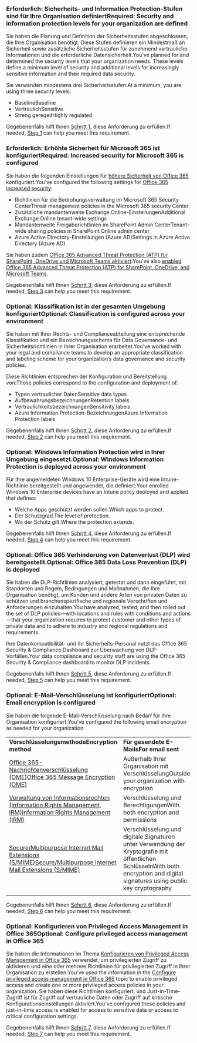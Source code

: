 <a name="crit-infoprotect-step1"></a>
### <a name="required-security-and-information-protection-levels-for-your-organization-are-defined"></a><span data-ttu-id="eb2bd-101">Erforderlich: Sicherheits- und Information Protection-Stufen sind für Ihre Organisation definiert</span><span class="sxs-lookup"><span data-stu-id="eb2bd-101">Required: Security and information protection levels for your organization are defined</span></span>

<span data-ttu-id="eb2bd-p101">Sie haben die Planung und Definition der Sicherheitsstufen abgeschlossen, die Ihre Organisation benötigt. Diese Stufen definieren ein Mindestmaß an Sicherheit sowie zusätzliche Sicherheitsstufen für zunehmend vertrauliche Informationen und die erforderliche Datensicherheit.</span><span class="sxs-lookup"><span data-stu-id="eb2bd-p101">You've planned for and determined the security levels that your organization needs. These levels define a minimum level of security and additional levels for increasingly sensitive information and their required data security.</span></span>

<span data-ttu-id="eb2bd-104">Sie verwenden mindestens drei Sicherheitsstufen:</span><span class="sxs-lookup"><span data-stu-id="eb2bd-104">At a minimum, you are using three security levels:</span></span>

- <span data-ttu-id="eb2bd-105">Baseline</span><span class="sxs-lookup"><span data-stu-id="eb2bd-105">Baseline</span></span>
- <span data-ttu-id="eb2bd-106">Vertraulich</span><span class="sxs-lookup"><span data-stu-id="eb2bd-106">Sensitive</span></span>
- <span data-ttu-id="eb2bd-107">Streng geregelt</span><span class="sxs-lookup"><span data-stu-id="eb2bd-107">Highly regulated</span></span>

<span data-ttu-id="eb2bd-108">Gegebenenfalls hilft Ihnen [Schritt 1](../infoprotect-define-sec-infoprotect-levels.md), diese Anforderung zu erfüllen.</span><span class="sxs-lookup"><span data-stu-id="eb2bd-108">If needed, [Step 1](../infoprotect-define-sec-infoprotect-levels.md) can help you meet this requirement.</span></span> 

<a name="crit-infoprotect-step3"></a>
### <a name="required-increased-security-for-microsoft-365-is-configured"></a><span data-ttu-id="eb2bd-109">Erforderlich: Erhöhte Sicherheit für Microsoft 365 ist konfiguriert</span><span class="sxs-lookup"><span data-stu-id="eb2bd-109">Required: Increased security for Microsoft 365 is configured</span></span>

<span data-ttu-id="eb2bd-110">Sie haben die folgenden Einstellungen für [höhere Sicherheit von Office 365](https://docs.microsoft.com/office365/securitycompliance/tenant-wide-setup-for-increased-security) konfiguriert:</span><span class="sxs-lookup"><span data-stu-id="eb2bd-110">You've configured the following settings for [Office 365 increased security](https://docs.microsoft.com/office365/securitycompliance/tenant-wide-setup-for-increased-security):</span></span>

- <span data-ttu-id="eb2bd-111">Richtlinien für die Bedrohungsverwaltung im Microsoft 365 Security Center</span><span class="sxs-lookup"><span data-stu-id="eb2bd-111">Threat management policies in the Microsoft 365 security Center</span></span>
- <span data-ttu-id="eb2bd-112">Zusätzliche mandantenweite Exchange Online-Einstellungen</span><span class="sxs-lookup"><span data-stu-id="eb2bd-112">Additional Exchange Online tenant-wide settings</span></span>
- <span data-ttu-id="eb2bd-113">Mandantenweite Freigaberichtlinien im SharePoint Admin Center</span><span class="sxs-lookup"><span data-stu-id="eb2bd-113">Tenant-wide sharing policies in SharePoint Online admin center</span></span>
- <span data-ttu-id="eb2bd-114">Azure Active Directory-Einstellungen (Azure AD)</span><span class="sxs-lookup"><span data-stu-id="eb2bd-114">Settings in Azure Active Directory (Azure AD)</span></span>

<span data-ttu-id="eb2bd-115">Sie haben zudem [Office 365 Advanced Threat Protection (ATP) für SharePoint, OneDrive und Microsoft Teams aktiviert](https://docs.microsoft.com/office365/securitycompliance/turn-on-atp-for-spo-odb-and-teams).</span><span class="sxs-lookup"><span data-stu-id="eb2bd-115">You've also [enabled Office 365 Advanced Threat Protection (ATP) for SharePoint, OneDrive, and Microsoft Teams](https://docs.microsoft.com/office365/securitycompliance/turn-on-atp-for-spo-odb-and-teams).</span></span>

<span data-ttu-id="eb2bd-116">Gegebenenfalls hilft Ihnen [Schritt 3](../infoprotect-configure-increased-security-office-365.md), diese Anforderung zu erfüllen.</span><span class="sxs-lookup"><span data-stu-id="eb2bd-116">If needed, [Step 3](../infoprotect-configure-increased-security-office-365.md) can help you meet this requirement.</span></span> 

<a name="crit-infoprotect-step2"></a>
### <a name="optional-classification-is-configured-across-your-environment"></a><span data-ttu-id="eb2bd-117">Optional: Klassifikation ist in der gesamten Umgebung konfiguriert</span><span class="sxs-lookup"><span data-stu-id="eb2bd-117">Optional: Classification is configured across your environment</span></span>

<span data-ttu-id="eb2bd-118">Sie haben mit Ihrer Rechts- und Complianceabteilung eine entsprechende Klassifikation und ein Bezeichnungsschema für Data Governance- und Sicherheitsrichtlinien in Ihrer Organisation erarbeitet.</span><span class="sxs-lookup"><span data-stu-id="eb2bd-118">You've worked with your legal and compliance teams to develop an appropriate classification and labeling scheme for your organization’s data governance and security policies.</span></span> 

<span data-ttu-id="eb2bd-119">Diese Richtlinien entsprechen der Konfiguration und Bereitstellung von:</span><span class="sxs-lookup"><span data-stu-id="eb2bd-119">Those policies correspond to the configuration and deployment of:</span></span>

- <span data-ttu-id="eb2bd-120">Typen vertraulicher Daten</span><span class="sxs-lookup"><span data-stu-id="eb2bd-120">Sensitive data types</span></span>
- <span data-ttu-id="eb2bd-121">Aufbewahrungsbezeichnungen</span><span class="sxs-lookup"><span data-stu-id="eb2bd-121">Retention labels</span></span>
- <span data-ttu-id="eb2bd-122">Vertraulichkeitsbezeichnungen</span><span class="sxs-lookup"><span data-stu-id="eb2bd-122">Sensitivity labels</span></span>
- <span data-ttu-id="eb2bd-123">Azure Information Protection-Bezeichnungen</span><span class="sxs-lookup"><span data-stu-id="eb2bd-123">Azure Information Protection labels</span></span>

<span data-ttu-id="eb2bd-124">Gegebenenfalls hilft Ihnen [Schritt 2](../infoprotect-configure-classification.md), diese Anforderung zu erfüllen.</span><span class="sxs-lookup"><span data-stu-id="eb2bd-124">If needed, [Step 2](../infoprotect-configure-classification.md) can help you meet this requirement.</span></span> 


<a name="crit-infoprotect-step4"></a>
### <a name="optional-windows-information-protection-is-deployed-across-your-environment"></a><span data-ttu-id="eb2bd-125">Optional: Windows Information Protection wird in Ihrer Umgebung eingesetzt.</span><span class="sxs-lookup"><span data-stu-id="eb2bd-125">Optional: Windows Information Protection is deployed across your environment</span></span>

<span data-ttu-id="eb2bd-126">Für Ihre angemeldeten Windows 10 Enterprise-Geräte wird eine Intune-Richtlinie bereitgestellt und angewendet, die definiert:</span><span class="sxs-lookup"><span data-stu-id="eb2bd-126">Your enrolled Windows 10 Enterprise devices have an Intune policy deployed and applied that defines:</span></span>

- <span data-ttu-id="eb2bd-127">Welche Apps geschützt werden sollen.</span><span class="sxs-lookup"><span data-stu-id="eb2bd-127">Which apps to protect.</span></span>
- <span data-ttu-id="eb2bd-128">Der Schutzgrad.</span><span class="sxs-lookup"><span data-stu-id="eb2bd-128">The level of protection.</span></span>
- <span data-ttu-id="eb2bd-129">Wo der Schutz gilt.</span><span class="sxs-lookup"><span data-stu-id="eb2bd-129">Where the protection extends.</span></span>

<span data-ttu-id="eb2bd-130">Gegebenenfalls hilft Ihnen [Schritt 4](../infoprotect-deploy-windows-information-protection.md), diese Anforderung zu erfüllen.</span><span class="sxs-lookup"><span data-stu-id="eb2bd-130">If needed, [Step 4](../infoprotect-deploy-windows-information-protection.md) can help you meet this requirement.</span></span> 

<a name="crit-infoprotect-step5"></a>
### <a name="optional-office-365-data-loss-prevention-dlp-is-deployed"></a><span data-ttu-id="eb2bd-131">Optional: Office 365 Verhinderung von Datenverlust (DLP) wird bereitgestellt.</span><span class="sxs-lookup"><span data-stu-id="eb2bd-131">Optional: Office 365 Data Loss Prevention (DLP) is deployed</span></span>

<span data-ttu-id="eb2bd-132">Sie haben die DLP-Richtlinien analysiert, getestet und dann eingeführt, mit Standorten und Regeln, Bedingungen und Maßnahmen, die Ihre Organisation benötigt, um Kunden und andere Arten von privaten Daten zu schützen und branchenspezifische und regionale Vorschriften und Anforderungen einzuhalten.</span><span class="sxs-lookup"><span data-stu-id="eb2bd-132">You have analyzed, tested, and then rolled out the set of DLP policies—with locations and rules with conditions and actions—that your organization requires to protect customer and other types of private data and to adhere to industry and regional regulations and requirements.</span></span>

<span data-ttu-id="eb2bd-133">Ihre Datenkompatibilität- und Ihr Sicherheits-Personal nutzt das Office 365 Security & Compliance Dashboard zur Überwachung von DLP-Vorfällen.</span><span class="sxs-lookup"><span data-stu-id="eb2bd-133">Your data compliance and security staff are using the Office 365 Security & Compliance dashboard to monitor DLP incidents.</span></span>

<span data-ttu-id="eb2bd-134">Gegebenenfalls hilft Ihnen [Schritt 5](../infoprotect-data-loss-prevention.md), diese Anforderung zu erfüllen.</span><span class="sxs-lookup"><span data-stu-id="eb2bd-134">If needed, [Step 5](../infoprotect-data-loss-prevention.md) can help you meet this requirement.</span></span> 

<a name="crit-infoprotect-step6"></a>
### <a name="optional-email-encryption-is-configured"></a><span data-ttu-id="eb2bd-135">Optional: E-Mail-Verschlüsselung ist konfiguriert</span><span class="sxs-lookup"><span data-stu-id="eb2bd-135">Optional: Email encryption is configured</span></span>

<span data-ttu-id="eb2bd-136">Sie haben die folgende E-Mail-Verschlüsselung nach Bedarf für Ihre Organisation konfiguriert:</span><span class="sxs-lookup"><span data-stu-id="eb2bd-136">You've configured the following email encryption as needed for your organization:</span></span>

|||
|:-------|:-----|
| <span data-ttu-id="eb2bd-137">**Verschlüsselungsmethode**</span><span class="sxs-lookup"><span data-stu-id="eb2bd-137">**Encryption method**</span></span> | <span data-ttu-id="eb2bd-138">**Für gesendete E-Mails**</span><span class="sxs-lookup"><span data-stu-id="eb2bd-138">**For email sent**</span></span> |
| [<span data-ttu-id="eb2bd-139">Office 365-Nachrichtenverschlüsselung (OME)</span><span class="sxs-lookup"><span data-stu-id="eb2bd-139">Office 365 Message Encryption (OME)</span></span>](https://docs.microsoft.com/Office365/SecurityCompliance/ome)  | <span data-ttu-id="eb2bd-140">Außerhalb Ihrer Organisation mit Verschlüsselung</span><span class="sxs-lookup"><span data-stu-id="eb2bd-140">Outside your organization with encryption</span></span> |
| [<span data-ttu-id="eb2bd-141">Verwaltung von Informationsrechten (Information Rights Management, IRM)</span><span class="sxs-lookup"><span data-stu-id="eb2bd-141">Information Rights Management (IRM)</span></span>](https://docs.microsoft.com/office365/SecurityCompliance/information-rights-management-in-exchange-online) | <span data-ttu-id="eb2bd-142">Verschlüsselung und Berechtigungen</span><span class="sxs-lookup"><span data-stu-id="eb2bd-142">With both encryption and permissions</span></span> |
| [<span data-ttu-id="eb2bd-143">Secure/Multipurpose Internet Mail Extensions (S/MIME)</span><span class="sxs-lookup"><span data-stu-id="eb2bd-143">Secure/Multipurpose Internet Mail Extensions (S/MIME)</span></span>](https://docs.microsoft.com/Exchange/policy-and-compliance/smime) | <span data-ttu-id="eb2bd-144">Verschlüsselung und digitale Signaturen unter Verwendung der Kryptografie mit öffentlichen Schlüsseln</span><span class="sxs-lookup"><span data-stu-id="eb2bd-144">With both encryption and digital signatures using public key cryptography</span></span> |
|||

<span data-ttu-id="eb2bd-145">Gegebenenfalls hilft Ihnen [Schritt 6](../infoprotect-email-encryption.md), diese Anforderung zu erfüllen.</span><span class="sxs-lookup"><span data-stu-id="eb2bd-145">If needed, [Step 6](../infoprotect-email-encryption.md) can help you meet this requirement.</span></span>

<a name="crit-infoprotect-step7"></a>
### <a name="optional-configure-privileged-access-management-in-office-365"></a><span data-ttu-id="eb2bd-146">Optional: Konfigurieren von Privileged Access Management in Office 365</span><span class="sxs-lookup"><span data-stu-id="eb2bd-146">Optional: Configure privileged access management in Office 365</span></span>

<span data-ttu-id="eb2bd-147">Sie haben die Informationen im Thema [Konfigurieren von Privileged Access Management in Office 365](https://docs.microsoft.com/office365/securitycompliance/privileged-access-management-configuration) verwendet, um privilegierten Zugriff zu aktivieren und eine oder mehrere Richtlinien für privilegierten Zugriff in Ihrer Organisation zu erstellen.</span><span class="sxs-lookup"><span data-stu-id="eb2bd-147">You've used the information in the [Configure privileged access management in Office 365](https://docs.microsoft.com/office365/securitycompliance/privileged-access-management-configuration) topic to enable privileged access and create one or more privileged access policies in your organization.</span></span> <span data-ttu-id="eb2bd-148">Sie haben diese Richtlinien konfiguriert, und Just-in-Time-Zugriff ist für Zugriff auf vertrauliche Daten oder Zugriff auf kritische Konfigurationseinstellungen aktiviert.</span><span class="sxs-lookup"><span data-stu-id="eb2bd-148">You've configured these policies and just-in-time access is enabled for access to sensitive data or access to critical configuration settings.</span></span>

<span data-ttu-id="eb2bd-149">Gegebenenfalls hilft Ihnen [Schritt 7](../infoprotect-configure-privileged-access-management.md), diese Anforderung zu erfüllen.</span><span class="sxs-lookup"><span data-stu-id="eb2bd-149">If needed, [Step 7](../infoprotect-configure-privileged-access-management.md) can help you meet this requirement.</span></span> 
